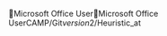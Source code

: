 Microsoft Office User                                 M i c r o s o f t   O f f i c e   U s e r   C A M P / G i t _ v e r s i o n _ 2 / H e u r i s t i c _ a t 